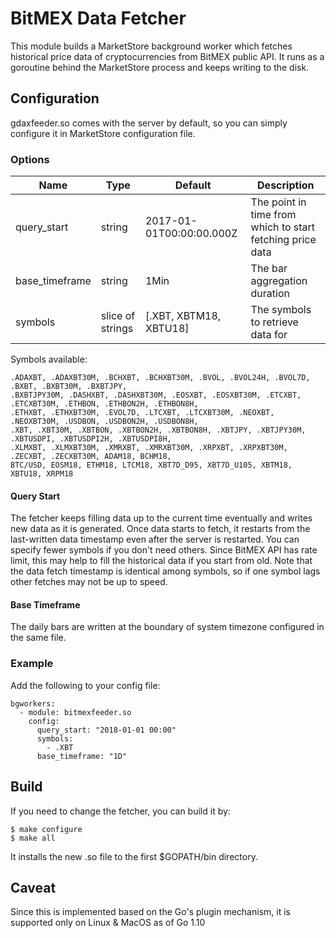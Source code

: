 # BitMEX Data Fetcher

This module builds a MarketStore background worker which fetches historical
price data of cryptocurrencies from BitMEX public API. It runs as a goroutine
behind the MarketStore process and keeps writing to the disk.

## Configuration

gdaxfeeder.so comes with the server by default, so you can simply configure it
in MarketStore configuration file.

### Options

| Name           | Type             | Default                  | Description                                               |
| -------------- | ---------------- | ------------------------ | --------------------------------------------------------- |
| query_start    | string           | 2017-01-01T00:00:00.000Z | The point in time from which to start fetching price data |
| base_timeframe | string           | 1Min                     | The bar aggregation duration                              |
| symbols        | slice of strings | [.XBT, XBTM18, XBTU18]   | The symbols to retrieve data for                          |

Symbols available:

```text
.ADAXBT, .ADAXBT30M, .BCHXBT, .BCHXBT30M, .BVOL, .BVOL24H, .BVOL7D, .BXBT, .BXBT30M, .BXBTJPY,
.BXBTJPY30M, .DASHXBT, .DASHXBT30M, .EOSXBT, .EOSXBT30M, .ETCXBT, .ETCXBT30M, .ETHBON, .ETHBON2H, .ETHBON8H,
.ETHXBT, .ETHXBT30M, .EVOL7D, .LTCXBT, .LTCXBT30M, .NEOXBT, .NEOXBT30M, .USDBON, .USDBON2H, .USDBON8H,
.XBT, .XBT30M, .XBTBON, .XBTBON2H, .XBTBON8H, .XBTJPY, .XBTJPY30M, .XBTUSDPI, .XBTUSDPI2H, .XBTUSDPI8H,
.XLMXBT, .XLMXBT30M, .XMRXBT, .XMRXBT30M, .XRPXBT, .XRPXBT30M, .ZECXBT, .ZECXBT30M, ADAM18, BCHM18,
BTC/USD, EOSM18, ETHM18, LTCM18, XBT7D_D95, XBT7D_U105, XBTM18, XBTU18, XRPM18
```

#### Query Start

The fetcher keeps filling data up to the current time eventually and writes new data as it is
generated. Once data starts to fetch, it restarts from the last-written data
timestamp even after the server is restarted. You can specify fewer symbols
if you don't need others. Since BitMEX API has rate limit, this may help to
fill the historical data if you start from old. Note that the data fetch timestamp
is identical among symbols, so if one symbol lags other fetches may not be
up to speed.

#### Base Timeframe

The daily bars are written at the boundary of system timezone configured in the same file.

### Example

Add the following to your config file:

```text
bgworkers:
  - module: bitmexfeeder.so
    config:
      query_start: "2018-01-01 00:00"
      symbols:
        - .XBT
      base_timeframe: "1D"
```

## Build

If you need to change the fetcher, you can build it by:

```text
$ make configure
$ make all
```

It installs the new .so file to the first $GOPATH/bin directory.

## Caveat

Since this is implemented based on the Go's plugin mechanism, it is supported only
on Linux & MacOS as of Go 1.10
